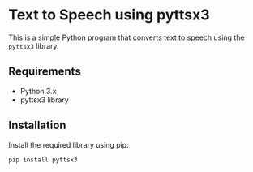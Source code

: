 # Text to Speech using pyttsx3

This is a simple Python program that converts text to speech using the `pyttsx3` library.

## Requirements

- Python 3.x
- pyttsx3 library

## Installation

Install the required library using pip:

```bash
pip install pyttsx3
